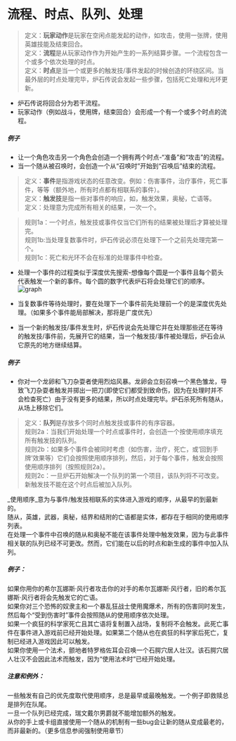# 流程、时点、队列、处理

>定义：**玩家动作**是玩家在空闲点能发起的动作，如攻击，使用一张牌，使用英雄技能及结束回合。  
定义：**流程**是从玩家动作作为开始产生的一系列结算步骤。一个流程包含一个或多个依次处理的时点。  
定义：**时点**是当一个或更多的触发技/事件发起的时候创造的环绕区间。当最外层的时点处理完毕，炉石传说会发起一些步骤，包括死亡处理和光环更新。

* 炉石传说将回合分为若干流程。  
* 玩家动作（例如战斗，使用牌，结束回合）会形成一个有一个或多个时点的流程。

##### 例子
* 让一个角色攻击另一个角色会创造一个拥有两个时点-“准备”和“攻击”的流程。
* 当一个随从被召唤时，会创造一个从“召唤时”开始到“召唤后”结束的流程。

>定义：**事件**是指游戏状态的任意改变。例如：伤害事件，治疗事件，死亡事件，等等（额外地，所有时点都有相联系的事件）。  
定义：**触发技**是指一些对事件的响应，如，触发效果，奥秘，亡语等。  
定义：处理意为完成所有相关的结果，一次一个。

>规则1a：一个时点，触发技或事件仅当它们所有的结果被处理后才算被处理完。  
规则1b:当处理复数事件时，炉石传说必须在处理下一个之前先处理完第一个。  
规则1c：死亡和光环不会在标准的处理事件中检查。

* 处理一个事件的过程类似于深度优先搜索-想像每个圆是一个事件且每个箭头代表触发一个新的事件。每个圆的数字代表炉石将会处理它们的顺序。
![graph](http://hydra-media.cursecdn.com/hearthstone.gamepedia.com/6/66/Sgraph_de_new.png)

* 当复数事件等待处理时，要在处理下一个事件前先处理前一个的是深度优先处理。（如果多个事件能局部解决，那将是广度优先）

*  当一个新的触发技/事件发生时，炉石传说会先处理它并在处理那些还在等待的触发技/事件前，先展开它的结果，当一个触发技/事件被处理后，炉石会从它原先的地方继续结算。

##### 例子
* 你对一个龙卵和飞刀杂耍者使用烈焰风暴。龙卵会立刻召唤一个黑色雏龙，导致飞刀杂耍者触发并掷出一把刀(即使它们都受到致命伤，因为在处理时并不会检查死亡）由于没有更多的结果，所以时点处理完毕。炉石杀死所有随从，从场上移除它们。

>定义：**队列**是存放多个同时点触发技或事件的有序容器。  
规则2a：当我们开始处理一个时点或事件时，会创造一个按使用顺序填充所有触发技的队列。  
规则2b：如果多个事件会被同时考虑（如伤害，治疗，死亡，或‘回到手牌’效果等）它们会按照使用顺序排列，然后，对于每个事件，触发会按照使用顺序排列（按照规则2a）。   
规则2c：一旦炉石开始解决一个队列的第一个项目，该队列将不可改变。新触发技不能在这个时点后被加入队列。  

_使用顺序_意为与事件/触发技相联系的实体进入游戏的顺序，从最早的到最新的。  
随从，英雄，武器，奥秘，结界和结附的亡语都是实体，都存在于相同的使用顺序列表。  
在处理一个事件中召唤的随从和奥秘不能在该事件处理中触发效果，因为与此事件相关联的队列已经不可更改。然而，它们能在以后的时点和新生成的事件中加入队列。  

##### 例子：  
如果你用你的希尔瓦娜斯·风行者攻击你的对手的希尔瓦娜斯·风行者，旧的希尔瓦娜斯·风行者将会先触发它的亡语。  
如果你对三个恐怖的奴隶主和一个暴乱狂战士使用魔爆术，所有的伤害同时发生，然后每个“受到伤害时”事件会按照随从的使用顺序依次处理。  
如果一个疯狂的科学家死亡且其亡语将复制置入战场，复制将不会触发。此死亡事件在事件进入游戏前已经开始处理。如果第二个随从也在疯狂的科学家后死亡，复制已经进入游戏因此可以触发。  
如果你使用一个法术，颤地者特罗格佐耳会召唤一个石腭穴居人壮汉。该石腭穴居人壮汉不会因此法术而触发，因为“使用法术时”已经开始处理。  

##### 注意和例外：  
一些触发有自己的优先度取代使用顺序，总是最早或最晚触发。一个例子即救赎总是排列在队尾。  
一旦一个队列已经完成，瑞文戴尔男爵就不能增加额外的触发。  
从你的手上或卡组直接使用一个随从的机制有一些bug会让新的随从变成最老的，而非最新的。（更多信息参阅强制使用章节）
